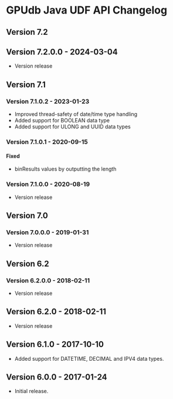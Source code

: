 # GPUdb Java UDF API Changelog

## Version 7.2

## Version 7.2.0.0 - 2024-03-04

-   Version release


## Version 7.1

### Version 7.1.0.2 - 2023-01-23

-   Improved thread-safety of date/time type handling
-   Added support for BOOLEAN data type
-   Added support for ULONG and UUID data types

### Version 7.1.0.1 - 2020-09-15

#### Fixed
-   binResults values by outputting the length

### Version 7.1.0.0 - 2020-08-19

-   Version release



## Version 7.0

### Version 7.0.0.0 - 2019-01-31

-   Version release


## Version 6.2

### Version 6.2.0.0 - 2018-02-11
-   Version release


## Version 6.2.0 - 2018-02-11

-   Version release


## Version 6.1.0 - 2017-10-10

-   Added support for DATETIME, DECIMAL and IPV4 data types.


## Version 6.0.0 - 2017-01-24

-   Initial release.
